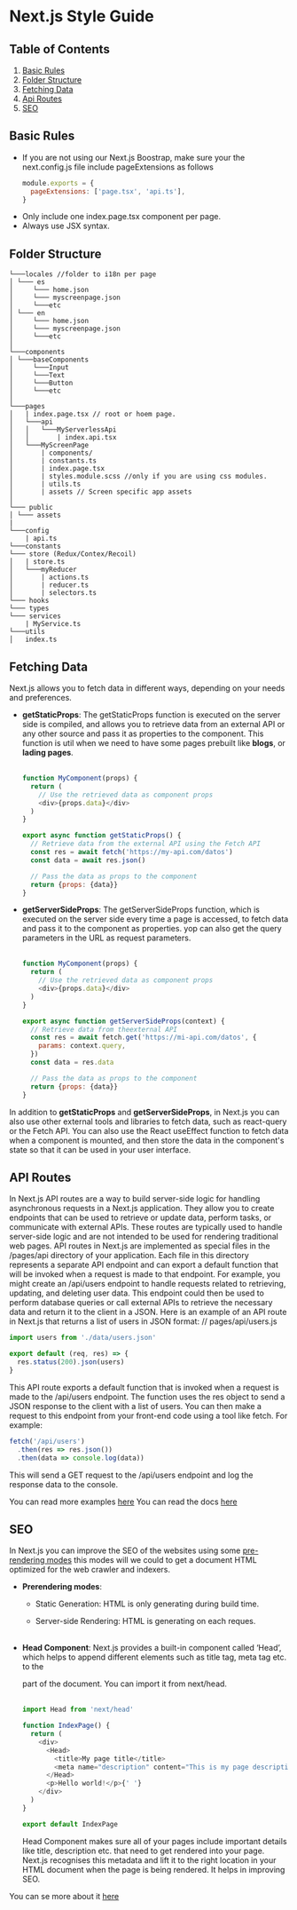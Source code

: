 # Next.js Style Guide

## Table of Contents

1. [Basic Rules](#basic-rules)
1. [Folder Structure](#folder-structure)
1. [Fetching Data](#fetching-data)
1. [Api Routes](#naming)
1. [SEO](#mixins)

## Basic Rules

- If you are not using our Next.js Boostrap, make sure your the next.config.js
  file include pageExtensions as follows
  ```js
  module.exports = {
    pageExtensions: ['page.tsx', 'api.ts'],
  }
  ```
- Only include one index.page.tsx component per page.
- Always use JSX syntax.

## Folder Structure

```
└───locales //folder to i18n per page
│ └─── es
│     └─── home.json
│     └─── myscreenpage.json
│     └───etc
│ └─── en
│     └─── home.json
│     └─── myscreenpage.json
│     └───etc
│
└───components
│ └───baseComponents
│     └───Input
│     └───Text
│     └───Button
│     └───etc
│
└───pages
│   | index.page.tsx // root or hoem page.
│   └───api
│   │   └───MyServerlessApi
│   │       | index.api.tsx
│   └───MyScreenPage
│       | components/
│       | constants.ts
│       | index.page.tsx
│       | styles.module.scss //only if you are using css modules.
│       | utils.ts
│       | assets // Screen specific app assets
│
└─── public
│ └─── assets
|
└───config
    | api.ts
└───constants
└─── store (Redux/Contex/Recoil)
│   | store.ts
│   └───myReducer
│       | actions.ts
│       | reducer.ts
│       | selectors.ts
└─── hooks
└─── types
└─── services
    | MyService.ts
└───utils
│   index.ts
```

## Fetching Data

Next.js allows you to fetch data in different ways, depending on your needs and
preferences.

- **getStaticProps**: The getStaticProps function is executed on the server side
  is compiled, and allows you to retrieve data from an external API or any other
  source and pass it as properties to the component. This function is util when
  we need to have some pages prebuilt like **blogs**, or **lading
  pages**.<br /><br />

  ```js
  function MyComponent(props) {
    return (
      // Use the retrieved data as component props
      <div>{props.data}</div>
    )
  }

  export async function getStaticProps() {
    // Retrieve data from the external API using the Fetch API
    const res = await fetch('https://my-api.com/datos')
    const data = await res.json()

    // Pass the data as props to the component
    return {props: {data}}
  }
  ```

- **getServerSideProps**: The getServerSideProps function, which is executed on
  the server side every time a page is accessed, to fetch data and pass it to
  the component as properties. yop can also get the query parameters in the URL
  as request parameters.<br /><br />

  ```js
  function MyComponent(props) {
    return (
      // Use the retrieved data as component props
      <div>{props.data}</div>
    )
  }

  export async function getServerSideProps(context) {
    // Retrieve data from theexternal API
    const res = await fetch.get('https://mi-api.com/datos', {
      params: context.query,
    })
    const data = res.data

    // Pass the data as props to the component
    return {props: {data}}
  }
  ```

In addition to **getStaticProps** and **getServerSideProps**, in Next.js you can
also use other external tools and libraries to fetch data, such as react-query
or the Fetch API. You can also use the React useEffect function to fetch data
when a component is mounted, and then store the data in the component's state so
that it can be used in your user interface.

## API Routes

In Next.js API routes are a way to build server-side logic for handling
asynchronous requests in a Next.js application. They allow you to create
endpoints that can be used to retrieve or update data, perform tasks, or
communicate with external APIs. These routes are typically used to handle
server-side logic and are not intended to be used for rendering traditional web
pages. API routes in Next.js are implemented as special files in the /pages/api
directory of your application. Each file in this directory represents a separate
API endpoint and can export a default function that will be invoked when a
request is made to that endpoint. For example, you might create an /api/users
endpoint to handle requests related to retrieving, updating, and deleting user
data. This endpoint could then be used to perform database queries or call
external APIs to retrieve the necessary data and return it to the client in a
JSON. Here is an example of an API route in Next.js that returns a list of users
in JSON format: // pages/api/users.js

```js
import users from './data/users.json'

export default (req, res) => {
  res.status(200).json(users)
}
```

This API route exports a default function that is invoked when a request is made
to the /api/users endpoint. The function uses the res object to send a JSON
response to the client with a list of users. You can then make a request to this
endpoint from your front-end code using a tool like fetch. For example:

```js
fetch('/api/users')
  .then(res => res.json())
  .then(data => console.log(data))
```

This will send a GET request to the /api/users endpoint and log the response
data to the console.

You can read more examples
[here](https://github.com/vercel/next.js/tree/canary/examples/api-routes-rest)
You can read the docs [here](https://nextjs.org/docs/api-routes/introduction)

## SEO

In Next.js you can improve the SEO of the websites using some
[pre-rendering modes](#fetching-data) this modes will we could to get a document
HTML optimized for the web crawler and indexers.

- **Prerendering modes**:

  - Static Generation: HTML is only generating during build time.

  - Server-side Rendering: HTML is generating on each reques.<br /><br />

- **Head Component**: Next.js provides a built-in component called ‘Head’, which
  helps to append different elements such as title tag, meta tag etc. to the
  <head> part of the document. You can import it from next/head.<br /><br />

  ```js
  import Head from 'next/head'

  function IndexPage() {
    return (
      <div>
        <Head>
          <title>My page title</title>
          <meta name="description" content="This is my page description" />{' '}
        </Head>
        <p>Hello world!</p>{' '}
      </div>
    )
  }

  export default IndexPage
  ```

  Head Component makes sure all of your pages include important details like
  title, description etc. that need to get rendered into your page. Next.js
  recognises this metadata and lift it to the right location in your HTML
  document when the page is being rendered. It helps in improving SEO.

You can se more about it
[here](https://medium.com/scalereal/how-next-js-helps-to-improve-seo-ffeff36e9fdd)

